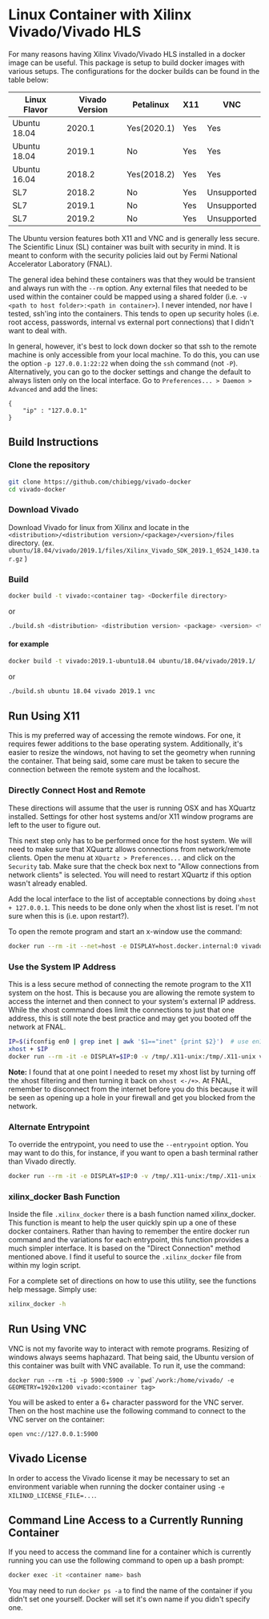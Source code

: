 # Linux Container with Xilinx Vivado/Vivado HLS

For many reasons having Xilinx Vivado/Vivado HLS installed in a docker image can be useful. This package is setup to build docker images with various setups. The configurations for the docker builds can be found in the table below:

| **Linux Flavor** | **Vivado Version** | **Petalinux** | **X11** |   **VNC**   |
| ---------------- | ------------------ | ------------- | ------- | ----------- |
| Ubuntu 18.04     | 2020.1             | Yes(2020.1)   | Yes     | Yes         |
| Ubuntu 18.04     | 2019.1             | No            | Yes     | Yes         |
| Ubuntu 16.04     | 2018.2             | Yes(2018.2)   | Yes     | Yes         |
| SL7              | 2018.2             | No            | Yes     | Unsupported |
| SL7              | 2019.1             | No            | Yes     | Unsupported |
| SL7              | 2019.2             | No            | Yes     | Unsupported |

The Ubuntu version features both X11 and VNC and is generally less secure. The Scientific Linux (SL) container was built with security in mind. It is meant to conform with the security policies laid out by Fermi National Accelerator Laboratory (FNAL).

The general idea behind these containers was that they would be transient and always run with the ```--rm``` option. Any external files that needed to be used within the container could be mapped using a shared folder (i.e. ```-v <path to host folder>:<path in container>```). I never intended, nor have I tested, ssh'ing into the containers. This tends to open up security holes (i.e. root access, passwords, internal vs external port connections) that I didn't want to deal with.

In general, however, it's best to lock down docker so that ssh to the remote machine is only accessible from your local machine. To do this, you can use the option ```-p 127.0.0.1:22:22``` when doing the ```ssh``` command (not ```-P```). Alternatively, you can go to the docker settings and change the default to always listen only on the local interface. Go to ```Preferences... > Daemon > Advanced``` and add the lines:
```
{
    "ip" : "127.0.0.1"
}
```

## Build Instructions

### Clone the repository

```bash
git clone https://github.com/chibiegg/vivado-docker
cd vivado-docker
```

### Download Vivado

Download Vivado for linux from Xilinx and locate in the `<distribution>/<distribution version>/<package>/<version>/files` directory. (ex. `ubuntu/18.04/vivado/2019.1/files/Xilinx_Vivado_SDK_2019.1_0524_1430.tar.gz` )

### Build

```bash
docker build -t vivado:<container tag> <Dockerfile directory>
```

or

```bash
./build.sh <distribution> <distribution version> <package> <version> <type>
```

#### for example

```bash
docker build -t vivado:2019.1-ubuntu18.04 ubuntu/18.04/vivado/2019.1/
```

or

```bash
./build.sh ubuntu 18.04 vivado 2019.1 vnc
```

## Run Using X11
This is my preferred way of accessing the remote windows. For one, it requires fewer additions to the base operating system. Additionally, it's easier to resize the windows, not having to set the geometry when running the container. That being said, some care must be taken to secure the connection between the remote system and the localhost.

### Directly Connect Host and Remote
These directions will assume that the user is running OSX and has XQuartz installed. Settings for other host systems and/or X11 window programs are left to the user to figure out.

This next step only has to be performed once for the host system. We will need to make sure that XQuartz allows connections from network/remote clients. Open the menu at ```XQuartz > Preferences...``` and click on the ```Security``` tab. Make sure that the check box next to "Allow connections from network clients" is selected. You will need to restart XQuartz if this option wasn't already enabled.

Add the local interface to the list of acceptable connections by doing ```xhost + 127.0.0.1```. This needs to be done only when the xhost list is reset. I'm not sure when this is (i.e. upon restart?).

To open the remote program and start an x-window use the command:
```bash
docker run --rm -it --net=host -e DISPLAY=host.docker.internal:0 vivado:<container tag> /opt/Xilinx/Vivado/2019.1/bin/vivado
```


### Use the System IP Address
This is a less secure method of connecting the remote program to the X11 system on the host. This is because you are allowing the remote system to access the internet and then connect to your system's external IP address. While the xhost command does limit the connections to just that one address, this is still note the best practice and may get you booted off the network at FNAL.

```bash
IP=$(ifconfig en0 | grep inet | awk '$1=="inet" {print $2}')  # use en1 for Wifi
xhost + $IP
docker run --rm -it -e DISPLAY=$IP:0 -v /tmp/.X11-unix:/tmp/.X11-unix vivado:<container tag> /opt/Xilinx/Vivado/2019.1/bin/vivado
```

**Note:** I found that at one point I needed to reset my xhost list by turning off the xhost filtering and then turning it back on ```xhost <-/+>```. At FNAL, remember to disconnect from the internet before you do this because it will be seen as opening up a hole in your firewall and get you blocked from the network.

### Alternate Entrypoint
To override the entrypoint, you need to use the ```--entrypoint``` option. You may want to do this, for instance, if you want to open a bash terminal rather than Vivado directly.
```bash
docker run --rm -it -e DISPLAY=$IP:0 -v /tmp/.X11-unix:/tmp/.X11-unix --entrypoint /bin/bash vivado:<container tag>
```

### xilinx_docker Bash Function
Inside the file ```.xilinx_docker``` there is a bash function named xilinx_docker. This function is meant to help the user quickly spin up a one of these docker containers. Rather than having to remember the entire docker run command and the variations for each entrypoint, this function provides a much simpler interface. It is based on the "Direct Connection" method mentioned above. I find it useful to source the ```.xilinx_docker``` file from within my login script.

For a complete set of directions on how to use this utility, see the functions help message. Simply use:
```bash
xilinx_docker -h
```

## Run Using VNC
VNC is not my favorite way to interact with remote programs. Resizing of windows always seems haphazard. That being said, the Ubuntu version of this container was built with VNC available. To run it, use the command:

```
docker run --rm -ti -p 5900:5900 -v `pwd`/work:/home/vivado/ -e GEOMETRY=1920x1200 vivado:<container tag>
```

You will be asked to enter a 6+ character password for the VNC server. Then on the host machine use the following command to connect to the VNC server on the container:

```
open vnc://127.0.0.1:5900
```

## Vivado License
In order to access the Vivado license it may be necessary to set an environment variable when running the docker container using ```-e XILINXD_LICENSE_FILE=...```.


## Command Line Access to a Currently Running Container
If you need to access the command line for a container which is currently running you can use the following command to open up a bash prompt:
```bash
docker exec -it <container name> bash
```

You may need to run ```docker ps -a``` to find the name of the container if you didn't set one yourself. Docker will set it's own name if you didn't specify one.
